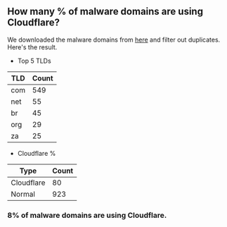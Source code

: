 ## How many % of malware domains are using Cloudflare?


We downloaded the malware domains from [here](https://urlhaus.abuse.ch) and filter out duplicates.
Here's the result.


[//]: # (start replacement)


- Top 5 TLDs

| TLD | Count |
| --- | --- |
| com | 549 |
| net | 55 |
| br | 45 |
| org | 29 |
| za | 25 |


- Cloudflare %

| Type | Count |
| --- | --- |
| Cloudflare | 80 |
| Normal | 923 |


### 8% of malware domains are using Cloudflare.